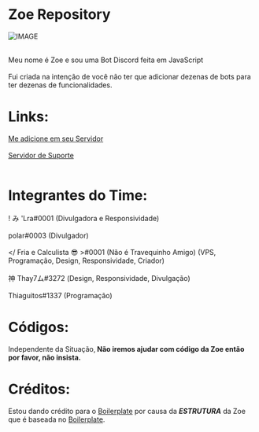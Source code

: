 # Zoe Repository
![IMAGE](https://cdn.discordapp.com/avatars/711341613930250330/98746a40f59eae76391a5a4ba9691588.png?size=2048)
<br><br>

Meu nome é Zoe e sou uma Bot Discord feita em JavaScript
<br><br>Fui criada na intenção de você não ter que adicionar dezenas de bots para ter dezenas de funcionalidades.
<br>

# Links:
[Me adicione em seu Servidor](https://discord.com/api/oauth2/authorize?client_id=711341613930250330&permissions=8&scope=bot)
<br><br>
[Servidor de Suporte](https://discord.gg/VdnPu5B) <br><br>

# Integrantes do Time:
! み 'Lra#0001 (Divulgadora e Responsividade)<br><br>
polar#0003 (Divulgador)<br><br>
</ Fria e Calculista 😎 >#0001 (Não é Travequinho Amigo) (VPS, Programação, Design, Responsividade, Criador)<br><br>
神 Thay7ム#3272 (Design, Responsividade, Divulgação)<br><br>
Thiaguitos#1337 (Programação)

# Códigos:
Independente da Situação,<b> Não iremos ajudar com código da Zoe então por favor, não insista.</b>

# Créditos:
Estou dando crédito para o [Boilerplate](https://github.com/Gorillas-Team/boilerplate) por causa da <em><b>ESTRUTURA</b></em> da Zoe que é baseada no [Boilerplate](https://github.com/Gorillas-Team/boilerplate).